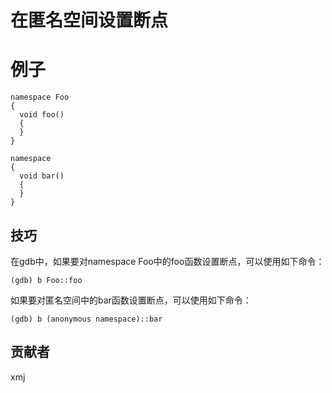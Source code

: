 # 在匿名空间设置断点

# 例子
	namespace Foo
	{
	  void foo()
	  {
	  }
	}

	namespace
	{
	  void bar()
	  {
	  }
	}

## 技巧

在gdb中，如果要对namespace Foo中的foo函数设置断点，可以使用如下命令：

	(gdb) b Foo::foo

如果要对匿名空间中的bar函数设置断点，可以使用如下命令：

	(gdb) b (anonymous namespace)::bar

## 贡献者
xmj

